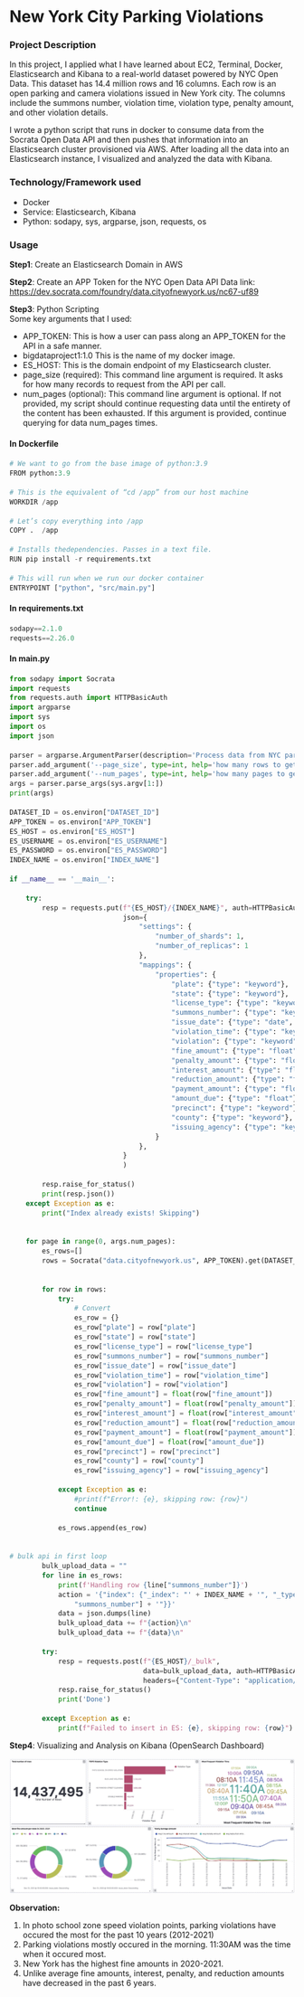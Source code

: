 # New York City Parking Violations
### Project Description
In this project, I applied what I have learned about EC2, Terminal, Docker, Elasticsearch and Kibana to a real-world dataset powered by NYC Open Data. This dataset has 14.4 million rows and 16 columns. Each row is an open parking and camera violations issued in New York city. The columns include the summons number, violation time, violation type, penalty amount, and other violation details.

I wrote a python script that runs in docker to consume data from the Socrata Open Data API and then pushes that information into an Elasticsearch cluster provisioned via AWS. After loading all the data into an Elasticsearch instance, I visualized and analyzed the data with Kibana.



### Technology/Framework used
- Docker
- Service: Elasticsearch, Kibana
- Python: sodapy, sys, argparse, json, requests, os

### Usage
**Step1**: Create an Elasticsearch Domain in AWS

**Step2**: Create an APP Token for the NYC Open Data API
Data link: https://dev.socrata.com/foundry/data.cityofnewyork.us/nc67-uf89


**Step3**: Python Scripting<br>
Some key arguments that I used:
- APP_TOKEN: This is how a user can pass along an APP_TOKEN for the API in a safe manner.
- bigdataproject1:1.0 This is the name of my docker image. 
- ES_HOST: This is the domain endpoint of my Elasticsearch cluster.
- page_size (required): This command line argument is required. It asks for how many records to request from the API per call. 
- num_pages (optional): This command line argument is optional. If not provided, my script should continue requesting data until the entirety of the content has been exhausted. If this argument is provided, continue querying for data num_pages times. 

#### In Dockerfile
```python
# We want to go from the base image of python:3.9
FROM python:3.9

# This is the equivalent of “cd /app” from our host machine
WORKDIR /app

# Let’s copy everything into /app
COPY .  /app

# Installs thedependencies. Passes in a text file.
RUN pip install -r requirements.txt

# This will run when we run our docker container
ENTRYPOINT ["python", "src/main.py"]
```

#### In requirements.txt
```python
sodapy==2.1.0
requests==2.26.0
```

#### In main.py
```python
from sodapy import Socrata
import requests
from requests.auth import HTTPBasicAuth
import argparse
import sys
import os
import json

parser = argparse.ArgumentParser(description='Process data from NYC parking violation.')
parser.add_argument('--page_size', type=int, help='how many rows to get per page', required=True)
parser.add_argument('--num_pages', type=int, help='how many pages to get in total')
args = parser.parse_args(sys.argv[1:])
print(args)

DATASET_ID = os.environ["DATASET_ID"]
APP_TOKEN = os.environ["APP_TOKEN"]
ES_HOST = os.environ["ES_HOST"]
ES_USERNAME = os.environ["ES_USERNAME"]
ES_PASSWORD = os.environ["ES_PASSWORD"]
INDEX_NAME = os.environ["INDEX_NAME"]

if __name__ == '__main__':

    try:
        resp = requests.put(f"{ES_HOST}/{INDEX_NAME}", auth=HTTPBasicAuth(ES_USERNAME, ES_PASSWORD),
                            json={
                                "settings": {
                                    "number_of_shards": 1,
                                    "number_of_replicas": 1
                                },
                                "mappings": {
                                    "properties": {
                                        "plate": {"type": "keyword"},
                                        "state": {"type": "keyword"},
                                        "license_type": {"type": "keyword"},
                                        "summons_number": {"type": "keyword"},
                                        "issue_date": {"type": "date", "format": "mm/dd/yyyy"},
                                        "violation_time": {"type": "keyword"},
                                        "violation": {"type": "keyword"},
                                        "fine_amount": {"type": "float"},
                                        "penalty_amount": {"type": "float"},
                                        "interest_amount": {"type": "float"},
                                        "reduction_amount": {"type": "float"},
                                        "payment_amount": {"type": "float"},
                                        "amount_due": {"type": "float"},
                                        "precinct": {"type": "keyword"},
                                        "county": {"type": "keyword"},
                                        "issuing_agency": {"type": "keyword"}
                                    }
                                },
                            }
                            )

        resp.raise_for_status()
        print(resp.json())
    except Exception as e:
        print("Index already exists! Skipping")
    

    for page in range(0, args.num_pages):
        es_rows=[]
        rows = Socrata("data.cityofnewyork.us", APP_TOKEN).get(DATASET_ID, order = "summons_number", limit=args.page_size, offset= page* (args.page_size))


        for row in rows:
            try:
                # Convert
                es_row = {}
                es_row["plate"] = row["plate"]
                es_row["state"] = row["state"]
                es_row["license_type"] = row["license_type"]
                es_row["summons_number"] = row["summons_number"]
                es_row["issue_date"] = row["issue_date"]
                es_row["violation_time"] = row["violation_time"]
                es_row["violation"] = row["violation"]
                es_row["fine_amount"] = float(row["fine_amount"])
                es_row["penalty_amount"] = float(row["penalty_amount"])
                es_row["interest_amount"] = float(row["interest_amount"])
                es_row["reduction_amount"] = float(row["reduction_amount"])
                es_row["payment_amount"] = float(row["payment_amount"])
                es_row["amount_due"] = float(row["amount_due"])
                es_row["precinct"] = row["precinct"]
                es_row["county"] = row["county"]
                es_row["issuing_agency"] = row["issuing_agency"]

            except Exception as e:
                #print(f"Error!: {e}, skipping row: {row}")
                continue

            es_rows.append(es_row)


# bulk api in first loop
        bulk_upload_data = ""
        for line in es_rows:
            print(f'Handling row {line["summons_number"]}')
            action = '{"index": {"_index": "' + INDEX_NAME + '", "_type": "_doc", "_id": "' + line[
                "summons_number"] + '"}}'
            data = json.dumps(line)
            bulk_upload_data += f"{action}\n"
            bulk_upload_data += f"{data}\n"

        try:
            resp = requests.post(f"{ES_HOST}/_bulk",
                                 data=bulk_upload_data, auth=HTTPBasicAuth(ES_USERNAME, ES_PASSWORD),
                                 headers={"Content-Type": "application/x-ndjson"})
            resp.raise_for_status()
            print('Done')

        except Exception as e:
            print(f"Failed to insert in ES: {e}, skipping row: {row}")

```


**Step4**: Visualizing and Analysis on Kibana (OpenSearch Dashboard)

![Alt text](https://github.com/jinote/my-projects/blob/main/BigDataTech/Kibana%20Dashboard.jpg)


**Observation:**
1. In photo school zone speed violation points, parking violations have occured the most for the past 10 years (2012-2021)
2. Parking violations mostly occured in the morning. 11:30AM was the time when it occured most.  
3. New York has the highest fine amounts in 2020-2021. 
4. Unlike average fine amounts, interest, penalty, and reduction amounts have decreased in the past 6 years. 





